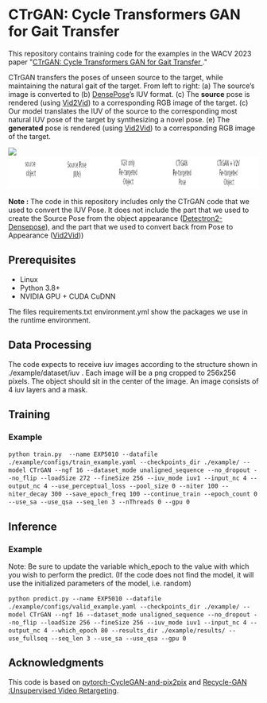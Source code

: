 # CTrGAN: Cycle Transformers GAN for Gait Transfer



This repository contains training code for the examples in the WACV 2023 paper "[CTrGAN: Cycle Transformers GAN for Gait Transfer
](https://www.gil-ba.com/ctrgan/CTrGAN.html)."


CTrGAN transfers the poses of unseen source to the target, while maintaining the natural gait of the target. 
From left to right: (a) The source’s image is converted to 
(b) [DensePose](https://github.com/facebookresearch/detectron2/blob/main/projects/DensePose/README.md)’s  IUV format.
(c) The **source** pose is rendered (using [Vid2Vid](https://github.com/NVIDIA/vid2vid)) to a corresponding RGB image of the target.
(c) Our model translates the IUV of the source to the corresponding most natural IUV pose of the target by synthesizing a novel pose. 
(e) The **generated** pose is rendered (using [Vid2Vid](https://github.com/NVIDIA/vid2vid)) to a corresponding RGB image of the target.

<img src='./images/0007_T0004-W-WO.gif' height="160px"/>
<img src='./images/titles.jpg' height="64px"/>

**Note :** The code in this repository includes only the CTrGAN code that we used to convert the IUV Pose. 
It does not include the part that we used to create the Source Pose from the object appearance ([Detectron2-Densepose](https://github.com/facebookresearch/detectron2/blob/main/projects/DensePose/README.md)), 
and the part that we used to convert back from Pose to Appearance ([Vid2Vid](https://github.com/NVIDIA/vid2vid)))

## Prerequisites
- Linux
- Python 3.8+
- NVIDIA GPU + CUDA CuDNN

The files requirements.txt environment.yml show the packages we use in the runtime environment.
## Data Processing
The code expects to receive iuv images according to the structure shown in ./example/dataset/iuv . 
Each image will be a png cropped to 256x256 pixels. 
The object should sit in the center of the image. 
An image consists of 4 iuv layers and a mask.

## Training
### Example
```code 
python train.py  --name EXP5010 --datafile ./example/configs/train_example.yaml --checkpoints_dir ./example/ --model CTrGAN --ngf 16 --dataset_mode unaligned_sequence --no_dropout --no_flip --loadSize 272 --fineSize 256 --iuv_mode iuv1 --input_nc 4 --output_nc 4 --use_perceptual_loss --pool_size 0 --niter 100 --niter_decay 300 --save_epoch_freq 100 --continue_train --epoch_count 0 --use_sa --use_qsa --seq_len 3 --nThreads 0 --gpu 0
``` 

## Inference
### Example
Note: Be sure to update the variable which_epoch to the value with which you wish to perform the predict. (If the code does not find the model, it will use the initialized parameters of the model, i.e. random)

```code 
python predict.py --name EXP5010 --datafile ./example/configs/valid_example.yaml --checkpoints_dir ./example/ --model CTrGAN --ngf 16 --dataset_mode unaligned_sequence --no_dropout --no_flip --loadSize 256 --fineSize 256 --iuv_mode iuv1 --input_nc 4 --output_nc 4 --which_epoch 80 --results_dir ./example/results/ --use_fullseq --seq_len 3 --use_sa --use_qsa --gpu 0
```
## Acknowledgments
This code is based on [pytorch-CycleGAN-and-pix2pix](https://github.com/junyanz/pytorch-CycleGAN-and-pix2pix) and [Recycle-GAN :Unsupervised Video Retargeting](https://github.com/aayushbansal/Recycle-GAN).